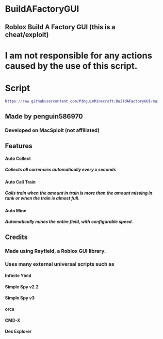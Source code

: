 # BuildAFactoryGUI
## Roblox Build A Factory GUI (this is a cheat/exploit)

# I am not responsible for any actions caused by the use of this script.


# Script
```lua
https://raw.githubusercontent.com/P3nguinMinecraft/BuildAFactoryGUI/main/buildafactorygui.lua"))()
```

## Made by penguin586970
### Developed on MacSploit (not affiliated)

## Features
#### Auto Collect
##### Collects all currencies automatically every x seconds

#### Auto Call Train
##### Calls train when the amount in train is more than the amount missing in tank or when the train is almost full. 

#### Auto Mine
##### Automatically mines the entire field, with configurable speed.

## Credits
### Made using Rayfield, a Roblox GUI library.
### Uses many external universal scripts such as
#### Infinite Yield
#### Simple Spy v2.2
#### Simple Spy v3
#### orca
#### CMD-X
#### Dex Explorer
